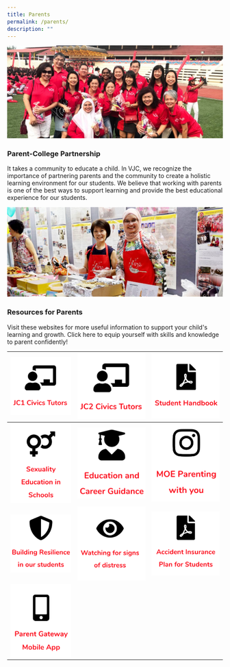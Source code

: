 ```yaml
---
title: Parents
permalink: /parents/
description: ""
---
```

![](/images/Parents-2-1024x440.jpg)
### Parent-College Partnership

It takes a community to educate a child. In VJC, we recognize the importance of partnering parents and the community to create a holistic learning environment for our students. We believe that working with parents is one of the best ways to support learning and provide the best educational experience for our students.

![](/images/Resources-for-Parents-2-1024x425.jpg)
### Resources for Parents
Visit these websites for more useful information to support your child's learning and growth. Click here to equip yourself with skills and knowledge to parent confidently!

| ![(/about/our-staff/jc-1-civics-tutors/)](/images/JC1%20Civics%20Tutors.png) | ![(/about/our-staff/jc-2-civics-tutors/)](/images/JC2%20Civics%20Tutors.png) | ![(/files/VJC Academic Information Booklet 2023-8-Jan.pdf)](/images/2023%20Images/student%20handbook2.png) |
| -------- | -------- | -------- |
|    ![(/parents/sexuality-education-in-schools/)](/images/sexuality%20education%201.png)  |  ![(/education-and-career-guidance-ecg/)](/images/ECG.png)    |   ![(https://www.instagram.com/parentingwith.moesg/)](/images/instagram.png)  |
| ![(/files/Resilience-Resources_for-parents_final.pdf)](/images/resilience.png) | ![(/parents/watching-for-distress/)](/images/signs%20of%20distress.png) | ![(/files/GPA-Product-Fact-Sheet.pdf)](/images/insurance.png) |
| ![(/parents/parent-gateway-mobile-app/)](/images/parent%20gateway.png)   |      |      |